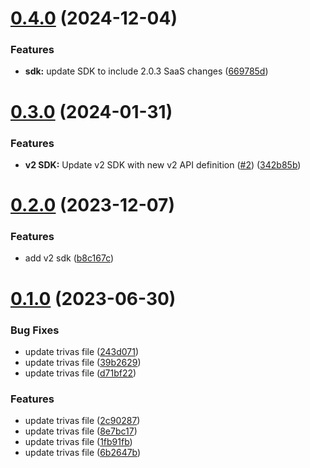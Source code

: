 # [0.4.0](https://github.com/IBM/watsonxdata-go-sdk/compare/v0.3.0...v0.4.0) (2024-12-04)


### Features

* **sdk:** update SDK to include 2.0.3 SaaS changes ([669785d](https://github.com/IBM/watsonxdata-go-sdk/commit/669785d7ad76e58b24d8e58338f3b4e00054238f))

# [0.3.0](https://github.com/IBM/watsonxdata-go-sdk/compare/v0.2.0...v0.3.0) (2024-01-31)


### Features

* **v2 SDK:** Update v2 SDK with new v2 API definition ([#2](https://github.com/IBM/watsonxdata-go-sdk/issues/2)) ([342b85b](https://github.com/IBM/watsonxdata-go-sdk/commit/342b85b5b48d70370e8f05c97f5a40638075a3a1))

# [0.2.0](https://github.com/IBM/watsonxdata-go-sdk/compare/v0.1.0...v0.2.0) (2023-12-07)


### Features

* add v2 sdk ([b8c167c](https://github.com/IBM/watsonxdata-go-sdk/commit/b8c167cdaa03fdd8d8c8e48d3623edc1828b61a1))

# [0.1.0](https://github.com/IBM/watsonxdata-go-sdk/compare/v0.0.1...v0.1.0) (2023-06-30)


### Bug Fixes

* update trivas file ([243d071](https://github.com/IBM/watsonxdata-go-sdk/commit/243d071990b8e312c0c49d67fdd848ffac28057a))
* update trivas file ([39b2629](https://github.com/IBM/watsonxdata-go-sdk/commit/39b26294eb542621a3f515ef730e869b5465e8bf))
* update trivas file ([d71bf22](https://github.com/IBM/watsonxdata-go-sdk/commit/d71bf22f79506f5df5beb24474229e6a3b617620))


### Features

* update trivas file ([2c90287](https://github.com/IBM/watsonxdata-go-sdk/commit/2c9028740053ecc4f4236702c50c6f0442efe440))
* update trivas file ([8e7bc17](https://github.com/IBM/watsonxdata-go-sdk/commit/8e7bc17dcec0c671fed3341d2e379f67a0f115d2))
* update trivas file ([1fb91fb](https://github.com/IBM/watsonxdata-go-sdk/commit/1fb91fb8968be9b7fd74ebd6f0748c84c396d37b))
* update trivas file ([6b2647b](https://github.com/IBM/watsonxdata-go-sdk/commit/6b2647b8c231f2e51c39ffb6f8e3f9f19956c70f))
